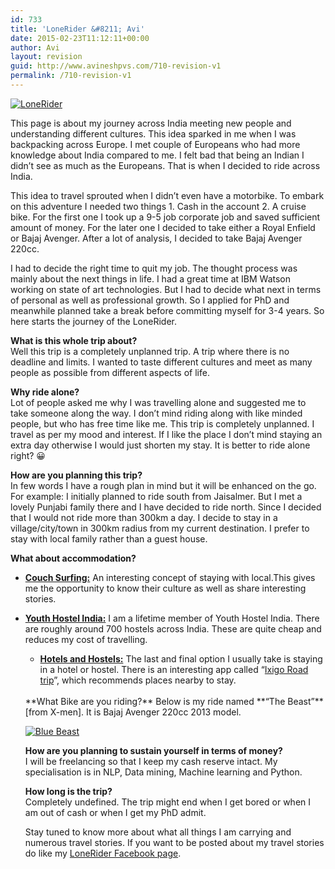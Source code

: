 ```yaml
---
id: 733
title: 'LoneRider &#8211; Avi'
date: 2015-02-23T11:12:11+00:00
author: Avi
layout: revision
guid: http://www.avineshpvs.com/710-revision-v1
permalink: /710-revision-v1
---
```

<a href="https://i1.wp.com/www.avineshpvs.com/wp-content/uploads/2015/02/IMG_0322.jpg" data-rel="lightbox-0" data-imagelightbox="0" title=""><img src="https://i1.wp.com/www.avineshpvs.com/wp-content/uploads/2015/02/IMG_0322.jpg?resize=600%2C157" alt="LoneRider" class="aligncenter size-medium wp-image-719" srcset="https://i1.wp.com/www.avineshpvs.com/wp-content/uploads/2015/02/IMG_0322.jpg?resize=600%2C157 600w, https://i1.wp.com/www.avineshpvs.com/wp-content/uploads/2015/02/IMG_0322.jpg?resize=1024%2C268 1024w, https://i1.wp.com/www.avineshpvs.com/wp-content/uploads/2015/02/IMG_0322.jpg?w=2000 2000w, https://i1.wp.com/www.avineshpvs.com/wp-content/uploads/2015/02/IMG_0322.jpg?w=3000 3000w" sizes="(max-width: 600px) 100vw, 600px" data-recalc-dims="1" /></a>

This page is about my journey across India meeting new people and understanding different cultures. This idea sparked in me when I was backpacking across Europe. I met couple of Europeans who had more knowledge about India compared to me. I felt bad that being an Indian I didn’t see as much as the Europeans. That is when I decided to ride across India. 

This idea to travel sprouted when I didn’t even have a motorbike. To embark on this adventure I needed two things 1. Cash in the account 2. A cruise bike. For the first one I took up a 9-5 job corporate job and saved sufficient amount of money. For the later one I decided to take either a Royal Enfield or Bajaj Avenger. After a lot of analysis, I decided to take Bajaj Avenger 220cc. 

I had to decide the right time to quit my job. The thought process was mainly about the next things in life. I had a great time at IBM Watson working on state of art technologies. But I had to decide what next in terms of personal as well as professional growth. So I applied for PhD and meanwhile planned take a break before committing myself for 3-4 years. So here starts the journey of the LoneRider.

**What is this whole trip about?**  
Well this trip is a completely unplanned trip. A trip where there is no deadline and limits. I wanted to taste different cultures and meet as many people as possible from different aspects of life.

**Why ride alone?**  
Lot of people asked me why I was travelling alone and suggested me to take someone along the way. I don’t mind riding along with like minded people, but who has free time like me. This trip is completely unplanned. I travel as per my mood and interest. If I like the place I don’t mind staying an extra day otherwise I would just shorten my stay. It is better to ride alone right? 😀

**How are you planning this trip?**  
In few words I have a rough plan in mind but it will be enhanced on the go. For example: I initially planned to ride south from Jaisalmer. But I met a lovely Punjabi family there and I have decided to ride north. Since I decided that I would not ride more than 300km a day. I decide to stay in a village/city/town in 300km radius from my current destination. I prefer to stay with local family rather than a guest house.

**What about accommodation?**

  * **[Couch Surfing:](https://www.couchsurfing.com "Couchsurfing")** An interesting concept of staying with local.This gives me the opportunity to know their culture as well as share interesting stories.
  * **[Youth Hostel India:](http://www.yhaindia.org/)** I am a lifetime member of Youth Hostel India. There are roughly around 700 hostels across India. These are quite cheap and reduces my cost of travelling. 
      * **[Hotels and Hostels:](http://www.hostelworld.com/)** The last and final option I usually take is staying in a hotel or hostel. There is an interesting app called “[Ixigo Road trip](https://play.google.com/store/apps/details?id=com.ixigo.ontheway&hl=en "Ixigo Road trip App")”, which recommends places nearby to stay. 
    </br>  
     **What Bike are you riding?**  
    Below is my ride named **&#8220;The Beast&#8221;** [from X-men]. It is Bajaj Avenger 220cc 2013 model.
    
    <a href="https://i2.wp.com/www.avineshpvs.com/wp-content/uploads/2015/02/IMG_0315_Fotor.jpg" data-rel="lightbox-1" data-imagelightbox="1" title=""><img src="https://i2.wp.com/www.avineshpvs.com/wp-content/uploads/2015/02/IMG_0315_Fotor.jpg?resize=600%2C338" alt="Blue Beast" class="aligncenter size-medium wp-image-721" srcset="https://i2.wp.com/www.avineshpvs.com/wp-content/uploads/2015/02/IMG_0315_Fotor.jpg?resize=600%2C338 600w, https://i2.wp.com/www.avineshpvs.com/wp-content/uploads/2015/02/IMG_0315_Fotor.jpg?resize=1024%2C577 1024w, https://i2.wp.com/www.avineshpvs.com/wp-content/uploads/2015/02/IMG_0315_Fotor.jpg?w=2000 2000w, https://i2.wp.com/www.avineshpvs.com/wp-content/uploads/2015/02/IMG_0315_Fotor.jpg?w=3000 3000w" sizes="(max-width: 600px) 100vw, 600px" data-recalc-dims="1" /></a>
    
    **How are you planning to sustain yourself in terms of money?**  
    I will be freelancing so that I keep my cash reserve intact. My specialisation is in NLP, Data mining, Machine learning and Python.
    
    **How long is the trip?**  
    Completely undefined. The trip might end when I get bored or when I am out of cash or when I get my PhD admit. 
    
    Stay tuned to know more about what all things I am carrying and numerous travel stories. If you want to be posted about my travel stories do like my [LoneRider Facebook page](https://www.facebook.com/loneriderAvi).